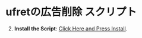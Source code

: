 # ufretの広告削除 スクリプト

2. **Install the Script**:
   [Click Here and Press Install](Youtube-Ad-blocker-Reminder-Remover.user.js?raw=True).
